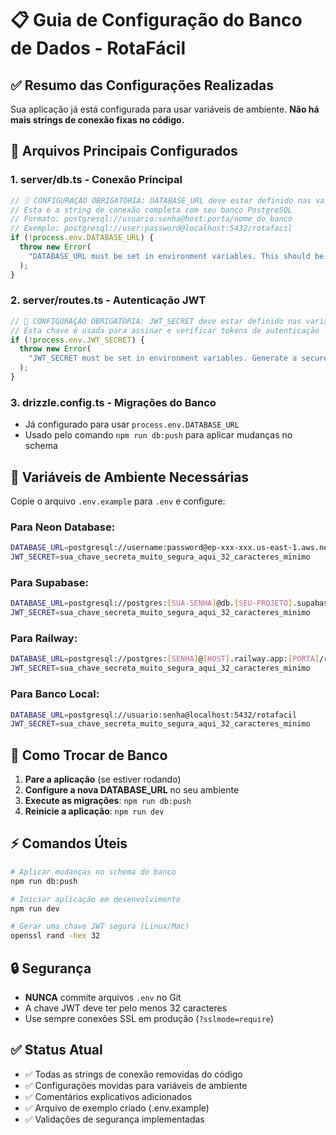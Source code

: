 # 📋 Guia de Configuração do Banco de Dados - RotaFácil

## ✅ Resumo das Configurações Realizadas

Sua aplicação já está configurada para usar variáveis de ambiente. **Não há mais strings de conexão fixas no código.**

## 🔧 Arquivos Principais Configurados

### 1. **server/db.ts** - Conexão Principal
```typescript
// 🗄️ CONFIGURAÇÃO OBRIGATÓRIA: DATABASE_URL deve estar definido nas variáveis de ambiente
// Esta é a string de conexão completa com seu banco PostgreSQL
// Formato: postgresql://usuario:senha@host:porta/nome_do_banco
// Exemplo: postgresql://user:password@localhost:5432/rotafacil
if (!process.env.DATABASE_URL) {
  throw new Error(
    "DATABASE_URL must be set in environment variables. This should be your PostgreSQL connection string."
  );
}
```

### 2. **server/routes.ts** - Autenticação JWT
```typescript
// 🔐 CONFIGURAÇÃO OBRIGATÓRIA: JWT_SECRET deve estar definido nas variáveis de ambiente
// Esta chave é usada para assinar e verificar tokens de autenticação
if (!process.env.JWT_SECRET) {
  throw new Error(
    "JWT_SECRET must be set in environment variables. Generate a secure random string (32+ characters) for production."
  );
}
```

### 3. **drizzle.config.ts** - Migrações do Banco
- Já configurado para usar `process.env.DATABASE_URL`
- Usado pelo comando `npm run db:push` para aplicar mudanças no schema

## 🎯 Variáveis de Ambiente Necessárias

Copie o arquivo `.env.example` para `.env` e configure:

### Para **Neon Database**:
```bash
DATABASE_URL=postgresql://username:password@ep-xxx-xxx.us-east-1.aws.neon.tech/database_name?sslmode=require
JWT_SECRET=sua_chave_secreta_muito_segura_aqui_32_caracteres_minimo
```

### Para **Supabase**:
```bash
DATABASE_URL=postgresql://postgres:[SUA-SENHA]@db.[SEU-PROJETO].supabase.co:5432/postgres
JWT_SECRET=sua_chave_secreta_muito_segura_aqui_32_caracteres_minimo
```

### Para **Railway**:
```bash
DATABASE_URL=postgresql://postgres:[SENHA]@[HOST].railway.app:[PORTA]/railway
JWT_SECRET=sua_chave_secreta_muito_segura_aqui_32_caracteres_minimo
```

### Para **Banco Local**:
```bash
DATABASE_URL=postgresql://usuario:senha@localhost:5432/rotafacil
JWT_SECRET=sua_chave_secreta_muito_segura_aqui_32_caracteres_minimo
```

## 🚀 Como Trocar de Banco

1. **Pare a aplicação** (se estiver rodando)
2. **Configure a nova DATABASE_URL** no seu ambiente
3. **Execute as migrações**: `npm run db:push`
4. **Reinicie a aplicação**: `npm run dev`

## ⚡ Comandos Úteis

```bash
# Aplicar mudanças no schema do banco
npm run db:push

# Iniciar aplicação em desenvolvimento
npm run dev

# Gerar uma chave JWT segura (Linux/Mac)
openssl rand -hex 32
```

## 🔒 Segurança

- **NUNCA** commite arquivos `.env` no Git
- A chave JWT deve ter pelo menos 32 caracteres
- Use sempre conexões SSL em produção (`?sslmode=require`)

## ✅ Status Atual

- ✅ Todas as strings de conexão removidas do código
- ✅ Configurações movidas para variáveis de ambiente
- ✅ Comentários explicativos adicionados
- ✅ Arquivo de exemplo criado (.env.example)
- ✅ Validações de segurança implementadas